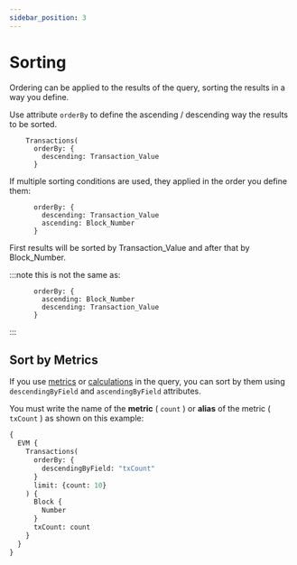 ```yaml
---
sidebar_position: 3
---
```


# Sorting

Ordering can be applied to the results of the query, sorting the results in a way you define.

Use attribute ```orderBy``` to define the ascending / descending way the results to be sorted.

```
    Transactions(
      orderBy: {
        descending: Transaction_Value
      }
```

If multiple sorting conditions are used, they applied in the order you define them:

```
      orderBy: {
        descending: Transaction_Value
        ascending: Block_Number
      }
```

First results will be sorted by Transaction_Value and after that by Block_Number.

:::note
this is not the same as:
```
      orderBy: {
        ascending: Block_Number
        descending: Transaction_Value
      }
```
:::

## Sort by Metrics

If you use [metrics](metrics/metrics) or [calculations](calculations) in the query, you can sort by them
using ```descendingByField``` and ```ascendingByField``` attributes.

You must write the name of the **metric** ( ```count``` ) or **alias** of the metric ( ```txCount``` ) as shown on this example:

```graphql
{
  EVM {
    Transactions(
      orderBy: {
        descendingByField: "txCount"
      }
      limit: {count: 10}
    ) {
      Block {
        Number
      }
      txCount: count
    }
  }
}
```

